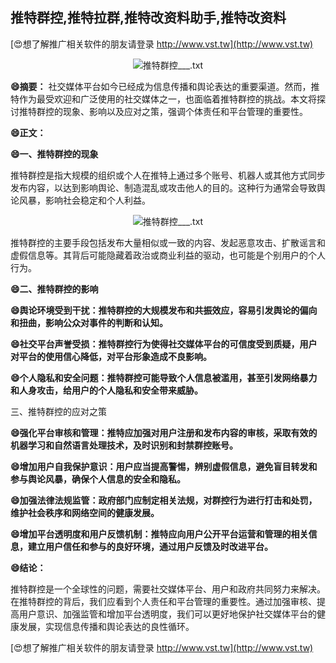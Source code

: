 ## **推特群控,推特拉群,推特改资料助手,推特改资料**

[😍想了解推广相关软件的朋友请登录 http://www.vst.tw](http://www.vst.tw)

 <center><img src="https://vst.tw/MP4/tuiguang/png/2.png" alt="推特群控___.txt"></center>

**😄摘要：**
社交媒体平台如今已经成为信息传播和舆论表达的重要渠道。然而，推特作为最受欢迎和广泛使用的社交媒体之一，也面临着推特群控的挑战。本文将探讨推特群控的现象、影响以及应对之策，强调个体责任和平台管理的重要性。

**😄正文：**

**😄一、推特群控的现象**

推特群控是指大规模的组织或个人在推特上通过多个账号、机器人或其他方式同步发布内容，以达到影响舆论、制造混乱或攻击他人的目的。这种行为通常会导致舆论风暴，影响社会稳定和个人利益。

 <center><img src="https://vst.tw/MP4/tuiguang/png/4.png" alt="推特群控___.txt"></center>

推特群控的主要手段包括发布大量相似或一致的内容、发起恶意攻击、扩散谣言和虚假信息等。其背后可能隐藏着政治或商业利益的驱动，也可能是个别用户的个人行为。

**😄二、推特群控的影响**

**😄舆论环境受到干扰：推特群控的大规模发布和共振效应，容易引发舆论的偏向和扭曲，影响公众对事件的判断和认知。**

**😄社交平台声誉受损：推特群控行为使得社交媒体平台的可信度受到质疑，用户对平台的使用信心降低，对平台形象造成不良影响。**

**😄个人隐私和安全问题：推特群控可能导致个人信息被滥用，甚至引发网络暴力和人身攻击，给用户的个人隐私和安全带来威胁。**

三、推特群控的应对之策

**😄强化平台审核和管理：推特应加强对用户注册和发布内容的审核，采取有效的机器学习和自然语言处理技术，及时识别和封禁群控账号。**

**😄增加用户自我保护意识：用户应当提高警惕，辨别虚假信息，避免盲目转发和参与舆论风暴，确保个人信息的安全和隐私。**

**😄加强法律法规监管：政府部门应制定相关法规，对群控行为进行打击和处罚，维护社会秩序和网络空间的健康发展。**

**😄增加平台透明度和用户反馈机制：推特应向用户公开平台运营和管理的相关信息，建立用户信任和参与的良好环境，通过用户反馈及时改进平台。**

**😄结论：**

推特群控是一个全球性的问题，需要社交媒体平台、用户和政府共同努力来解决。在推特群控的背后，我们应看到个人责任和平台管理的重要性。通过加强审核、提高用户意识、加强监管和增加平台透明度，我们可以更好地保护社交媒体平台的健康发展，实现信息传播和舆论表达的良性循环。

[😍想了解推广相关软件的朋友请登录 http://www.vst.tw](http://www.vst.tw)



